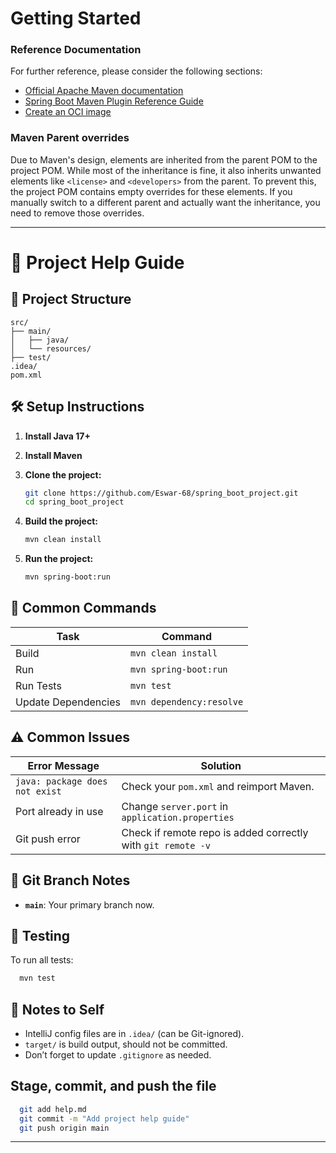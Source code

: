 # Getting Started

### Reference Documentation
For further reference, please consider the following sections:

* [Official Apache Maven documentation](https://maven.apache.org/guides/index.html)
* [Spring Boot Maven Plugin Reference Guide](https://docs.spring.io/spring-boot/3.5.4/maven-plugin)
* [Create an OCI image](https://docs.spring.io/spring-boot/3.5.4/maven-plugin/build-image.html)

### Maven Parent overrides

Due to Maven's design, elements are inherited from the parent POM to the project POM.
While most of the inheritance is fine, it also inherits unwanted elements like `<license>` and `<developers>` from the parent.
To prevent this, the project POM contains empty overrides for these elements.
If you manually switch to a different parent and actually want the inheritance, you need to remove those overrides.

---

# 📘 Project Help Guide

## 📂 Project Structure
```text
src/
├── main/
│   ├── java/
│   └── resources/
├── test/
.idea/
pom.xml
````

## 🛠️ Setup Instructions

1. **Install Java 17+**

2. **Install Maven**

3. **Clone the project:**

   ```bash
   git clone https://github.com/Eswar-68/spring_boot_project.git
   cd spring_boot_project
   ```

4. **Build the project:**

   ```bash
   mvn clean install
   ```

5. **Run the project:**

   ```bash
   mvn spring-boot:run
   ```

## 🚀 Common Commands

| Task                | Command                  |
| ------------------- | ------------------------ |
| Build               | `mvn clean install`      |
| Run                 | `mvn spring-boot:run`    |
| Run Tests           | `mvn test`               |
| Update Dependencies | `mvn dependency:resolve` |

## ⚠️ Common Issues

| Error Message                  | Solution                                                     |
| ------------------------------ | ------------------------------------------------------------ |
| `java: package does not exist` | Check your `pom.xml` and reimport Maven.                     |
| Port already in use            | Change `server.port` in `application.properties`             |
| Git push error                 | Check if remote repo is added correctly with `git remote -v` |

## 🔗 Git Branch Notes

* **`main`**: Your primary branch now.

## 🧪 Testing

To run all tests:

```bash
  mvn test
  ```

## 🧠 Notes to Self

* IntelliJ config files are in `.idea/` (can be Git-ignored).
* `target/` is build output, should not be committed.
* Don’t forget to update `.gitignore` as needed.



## Stage, commit, and push the file

```bash
  git add help.md
  git commit -m "Add project help guide"
  git push origin main
````

---
